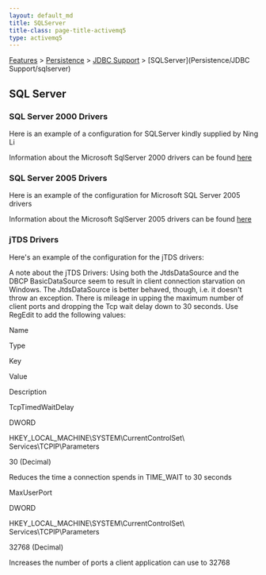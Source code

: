 ```yaml
---
layout: default_md
title: SQLServer 
title-class: page-title-activemq5
type: activemq5
---
```


[Features](features) > [Persistence](persistence) > [JDBC Support](jdbc-support) > [SQLServer](Persistence/JDBC Support/sqlserver)


SQL Server
----------

### SQL Server 2000 Drivers 

Here is an example of a configuration for SQLServer kindly supplied by Ning Li

<persistenceAdapter>
     <journaledJDBC journalLogFiles="5"
dataDirectory="../activemq-data" dataSource="#mssql-ds">
      <adapter><imageBasedJDBCAdaptor/></adapter>
     </journaledJDBC>
</persistenceAdapter>


 <bean id="mssql-ds" class="org.apache.commons.dbcp.BasicDataSource"
destroy-method="close">
   <property name="driverClassName"
value="com.microsoft.jdbc.sqlserver.SQLServerDriver"/>
   <property name="url" value="jdbc:microsoft:sqlserver://HOSTNAME
\\\INSTANCE;DataBaseName=DBNAME"/>
   <property name="username" value="sa"/>
   <property name="password" value="password"/>
 </bean>

Information about the Microsoft SqlServer 2000 drivers can be found [here](http://support.microsoft.com/kb/313100/)

### SQL Server 2005 Drivers

Here is an example of the configuration for Microsoft SQL Server 2005 drivers

<persistenceAdapter>
  <journaledJDBC journalLogFiles="5" dataDirectory="../activemq-data" dataSource="#mssql-ds">
    <adapter><imageBasedJDBCAdaptor/></adapter>
  </journaledJDBC>
</persistenceAdapter>

<bean id="mssql-ds" class="org.apache.commons.dbcp.BasicDataSource" destroy-method="close">
  <property name="driverClassName" value="com.microsoft.sqlserver.jdbc.SQLServerDriver"/>
  <property name="url" value="jdbc:sqlserver://HOST:PORT;databaseName=DBNAME;user=USER;password=PASSWORD"/>
  <property name="username" value="USER"/>
  <property name="password" value="PASSWORD"/>
</bean>

Information about the Microsoft SqlServer 2005 drivers can be found [here](http://msdn.microsoft.com/data/ref/jdbc/)

### jTDS Drivers

Here's an example of the configuration for the jTDS drivers:

<bean id="mssql-ds" class="net.sourceforge.jtds.jdbcx.JtdsDataSource">
   <property name="serverName" value="SERVERNAME"/>
   <property name="portNumber" value="PORTNUMBER"/>
   <property name="databaseName" value="DATABASENAME"/>
   <property name="user" value="USER"/>
   <property name="password" value="PASSWORD"/>
 </bean>

A note about the jTDS Drivers: Using both the JtdsDataSource and the DBCP BasicDataSource seem to result in client connection starvation on Windows. The JtdsDataSource is better behaved, though, i.e. it doesn't throw an exception. There is mileage in upping the maximum number of client ports and dropping the Tcp wait delay down to 30 seconds. Use RegEdit to add the following values:

Name

Type

Key

Value

Description

TcpTimedWaitDelay

DWORD

HKEY\_LOCAL\_MACHINE\\SYSTEM\\CurrentControlSet\ Services\\TCPIP\\Parameters

30 (Decimal)

Reduces the time a connection spends in TIME_WAIT to 30 seconds

MaxUserPort

DWORD

HKEY\_LOCAL\_MACHINE\\SYSTEM\\CurrentControlSet\ Services\\TCPIP\\Parameters

32768 (Decimal)

Increases the number of ports a client application can use to 32768

